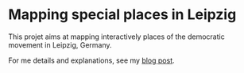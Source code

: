 # Mapping special places in Leipzig

This projet aims at mapping interactively places of the democratic movement in Leipzig, Germany.

For me details and explanations, see my <a href="https://medium.com/dev-genius/interactive-map-with-rs-shiny-e5901783b575">blog post</a>.
